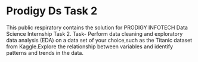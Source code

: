 # Prodigy Ds Task 2
This public respiratory contains the solution for PRODIGY INFOTECH Data Science Internship Task 2.
Task- Perform data cleaning and exploratory data analysis (EDA) on a data set of your choice,such as the Titanic dataset from Kaggle.Explore the relationship between variables and identify patterns and trends in the data.

